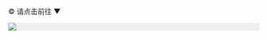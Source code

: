 © 请点击前往 ▼
</br>

<div style="width:100%;background-color:#eee;"><a href="https://df425.website/"><img src="https://github.com/JohnChen201502/jinpian/blob/master/nav-zgjp.png?raw=true"/></a></div>

</br>

